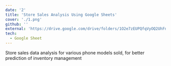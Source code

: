 ```yaml
---
date: '2'
title: 'Store Sales Analysis Using Google Sheets'
cover: './1.png'
github: ''
external: 'https://drive.google.com/drive/folders/1O2e7zEUPQfqVyOQ2UhFnPge4Qs5FjTNr?usp=drive_link'
tech:
  - Google Sheet
---
```


Store sales data analysis for various phone models sold, for better prediction of inventory management
